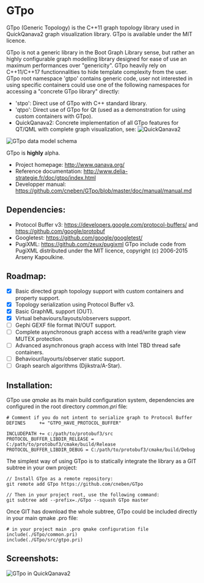 # GTpo

GTpo (Generic Topology) is the C++11 graph topology library used in QuickQanava2 graph visualization library. GTpo is available under the 
MIT licence.

GTpo is not a generic library in the Boot Graph Library sense, but rather an highly configurable graph modelling library designed for
ease of use an maximum performances over "genericity". GTpo heavily rely on C++11/C++17 functionnalities to hide template complexity from the user. GTpo
root namespace 'gtpo' contains generic code, user not interested in using specific containers could use one of the following namespaces for accessing a 
"concrete GTpo library" directly:
    
* 'stpo': Direct use of GTpo with C++ standard library.
* 'qtpo': Direct use of GTpo for Qt (used as a demonstration for using custom containers with GTpo).
* QuickQanava2: Concrete implementation of all GTpo features for QT/QML with complete graph visualization, see: ![QuickQanava2](https://github.com/cneben/QuickQanava)

![GTpo data model schema](https://github.com/cneben/GTpo/blob/master/doc/graph-datamodel.png)

GTpo is **highly** alpha.

+ Project homepage: http://www.qanava.org/
+ Reference documentation: http://www.delia-strategie.fr/doc/gtpo/index.html
+ Developper manual: https://github.com/cneben/GTpo/blob/master/doc/manual/manual.md

## Dependencies:
* Protocol Buffer v3: https://developers.google.com/protocol-buffers/ and https://github.com/google/protobuf
* Googletest: https://github.com/google/googletest/ 
* PugiXML: https://github.com/zeux/pugixml
	GTpo include code from PugiXML distributed under the MIT licence, copyright (c) 2006-2015 Arseny Kapoulkine.

## Roadmap:

- [x] Basic directed graph topology support with custom containers and property support.
- [x] Topology serialization using Protocol Buffer v3.
- [x] Basic GraphML support (OUT).
- [X] Virtual behaviours/layouts/observers support.
- [ ] Gephi GEXF file format IN/OUT support.
- [ ] Complete asynchronous graph access with a read/write graph view MUTEX protection.
- [ ] Advanced asynchronous graph access with Intel TBD thread safe containers.
- [ ] Behaviour/layourts/observer static support.
- [ ] Graph search algorithms (Djikstra/A-Star).

## Installation:
GTpo use _qmake_ as its main build configuration system, dependencies are configured in the root directory _common.pri_ file:

~~~~~~~~~~~~~{.cpp}
# Comment if you do not intent to serialize graph to Protocol Buffer
DEFINES     += "GTPO_HAVE_PROTOCOL_BUFFER"

INCLUDEPATH += c:/path/to/protobuf3/src
PROTOCOL_BUFFER_LIBDIR_RELEASE = C:/path/to/protobuf3/cmake/build/Release
PROTOCOL_BUFFER_LIBDIR_DEBUG = C:/path/to/protobuf3/cmake/build/Debug
~~~~~~~~~~~~~

The simplest way of using GTpo is to statically integrate the library as a GIT subtree in your own project:

~~~~~~~~~~~~~{.cpp}
// Install GTpo as a remote repository:
git remote add GTpo https://github.com/cneben/GTpo

// Then in your project root, use the following command:
git subtree add --prefix=./GTpo --squash GTpo master 
~~~~~~~~~~~~~

Once GIT has download the whole subtree, GTpo could be included directly in your main
qmake .pro file:

~~~~~~~~~~~~~{.cpp}
# in your project main .pro qmake configuration file
include(./GTpo/common.pri)
include(./GTpo/src/gtpo.pri)
~~~~~~~~~~~~~

## Screenshots:
![GTpo in QuickQanava2](https://github.com/cneben/QuickQanava/blob/master/doc/samples/topology.png)


